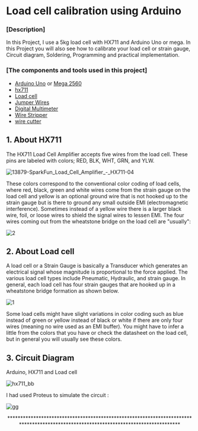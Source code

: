 # Load cell calibration using Arduino

### [Description]

In this Project, I use a 5kg load cell with HX711 and Arduino Uno or mega. In this Project you will also see how to calibrate your load cell or strain gauge, Circuit diagram, Soldering, Programming and practical implementation.
### [The components and tools used in this project]

* [Arduino Uno](https://amzn.to/2tVz1vu) or [Mega 2560](https://amzn.to/2ze1kdu)
* [hx711](https://www.sparkfun.com/products/13879)
* [Load cell](https://www.sparkfun.com/products/14729)
* [Jumper Wires](https://amzn.to/2KMoVXs)
* [Digital Multimeter](https://amzn.to/2Nvft9i)
* [Wire Stripper](https://amzn.to/2KOqxfU)
* [wire cutter](https://amzn.to/2ucIq14)


 ## 1. About HX711
The HX711 Load Cell Amplifier accepts five wires from the load cell. These pins are labeled with colors; RED, BLK, WHT, GRN, and YLW.

![13879-SparkFun_Load_Cell_Amplifier_-_HX711-04](https://user-images.githubusercontent.com/39106620/65680633-453a5600-e04f-11e9-8654-81c20b12ce87.jpg)

These colors correspond to the conventional color coding of load cells, where red, black, green and white wires come from the strain gauge on the load cell and yellow is an optional ground wire that is not hooked up to the strain gauge but is there to ground any small outside EMI (electromagnetic interference). Sometimes instead of a yellow wire there is a larger black wire, foil, or loose wires to shield the signal wires to lessen EMI.
The four wires coming out from the wheatstone bridge on the load cell are "usually":

![2](https://user-images.githubusercontent.com/39106620/65681311-87b06280-e050-11e9-8346-c815dd671dad.PNG)

 ## 2. About Load cell
A load cell or a Strain Gauge is basically a Transducer which generates an electrical signal whose magnitude is proportional to the force applied. The various load cell types include Pneumatic, Hydraulic, and strain gauge.
In general, each load cell has four strain gauges that are hooked up in a wheatstone bridge formation as shown below.

![1](https://user-images.githubusercontent.com/39106620/65681265-6c455780-e050-11e9-9bbf-efc325504a6e.PNG)

Some load cells might have slight variations in color coding such as blue instead of green or yellow instead of black or white if there are only four wires (meaning no wire used as an EMI buffer). You might have to infer a little from the colors that you have or check the datasheet on the load cell, but in general you will usually see these colors.

  ## 3. Circuit Diagram
  Arduino, HX711 and Load cell
  
  ![hx711_bb](https://user-images.githubusercontent.com/39106620/65681972-e5917a00-e051-11e9-8dd1-ca983e845629.jpg)

 I had used Proteus to simulate the circuit :
 
 ![gg](https://user-images.githubusercontent.com/39106620/65682272-88e28f00-e052-11e9-8b9d-55e902df4631.PNG)

 
  
<p align="center"> *************************************************************************************************************************************</p>

